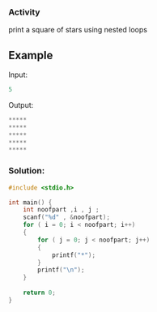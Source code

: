 ### Activity
print a square of stars using nested loops 
 
## Example
Input:
```c
5
```
Output: 
```c
*****
*****
*****
*****
*****
```
<!-- Input:
```c
4
9
```
Output: 
```c
Tinuviel
```
Example 3:

Input

```c
4
6
```
output:

```c
Uncertain
``` -->

### Solution:
```c
#include <stdio.h>

int main() {
    int noofpart ,i , j ;
    scanf("%d" , &noofpart);
    for ( i = 0; i < noofpart; i++)
    {
        for ( j = 0; j < noofpart; j++)
        {
            printf("*");
        }
        printf("\n");
    }
    
    return 0;
}
```
